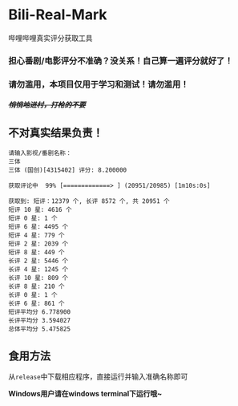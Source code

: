 # Bili-Real-Mark

哔哩哔哩真实评分获取工具

### 担心番剧/电影评分不准确？没关系！自己算一遍评分就好了！

### 请勿滥用，本项目仅用于学习和测试！请勿滥用！
##### <del> 悄悄地进村，打枪的不要 </del>

## 不对真实结果负责！

```
请输入影视/番剧名称：
三体
三体 (国创)[4315402] 评分: 8.200000

获取评论中  99% [=============> ] (20951/20985) [1m10s:0s]

获取到: 短评：12379 个, 长评 8572 个, 共 20951 个
短评 10 星: 4616 个
短评 0 星: 1 个
短评 6 星: 4495 个
短评 4 星: 779 个
短评 2 星: 2039 个
短评 8 星: 449 个
长评 2 星: 5446 个
长评 4 星: 1245 个
长评 10 星: 809 个
长评 8 星: 210 个
长评 0 星: 1 个
长评 6 星: 861 个
短评平均分 6.778900
长评平均分 3.594027
总体平均分 5.475825

```

## 食用方法

从`release`中下载相应程序，直接运行并输入准确名称即可

**Windows用户请在windows terminal下运行哦~**
